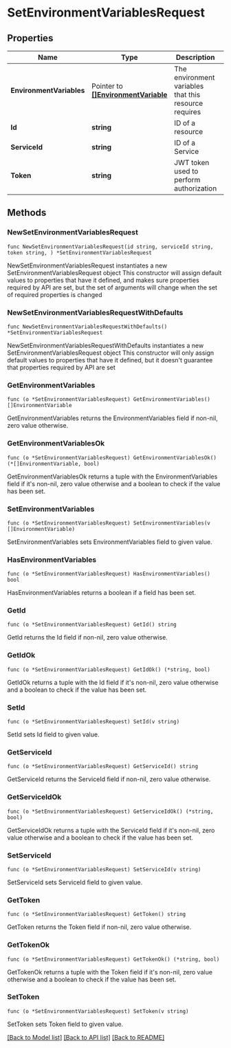 # SetEnvironmentVariablesRequest

## Properties

Name | Type | Description | Notes
------------ | ------------- | ------------- | -------------
**EnvironmentVariables** | Pointer to [**[]EnvironmentVariable**](EnvironmentVariable.md) | The environment variables that this resource requires | [optional] 
**Id** | **string** | ID of a resource | 
**ServiceId** | **string** | ID of a Service | 
**Token** | **string** | JWT token used to perform authorization | 

## Methods

### NewSetEnvironmentVariablesRequest

`func NewSetEnvironmentVariablesRequest(id string, serviceId string, token string, ) *SetEnvironmentVariablesRequest`

NewSetEnvironmentVariablesRequest instantiates a new SetEnvironmentVariablesRequest object
This constructor will assign default values to properties that have it defined,
and makes sure properties required by API are set, but the set of arguments
will change when the set of required properties is changed

### NewSetEnvironmentVariablesRequestWithDefaults

`func NewSetEnvironmentVariablesRequestWithDefaults() *SetEnvironmentVariablesRequest`

NewSetEnvironmentVariablesRequestWithDefaults instantiates a new SetEnvironmentVariablesRequest object
This constructor will only assign default values to properties that have it defined,
but it doesn't guarantee that properties required by API are set

### GetEnvironmentVariables

`func (o *SetEnvironmentVariablesRequest) GetEnvironmentVariables() []EnvironmentVariable`

GetEnvironmentVariables returns the EnvironmentVariables field if non-nil, zero value otherwise.

### GetEnvironmentVariablesOk

`func (o *SetEnvironmentVariablesRequest) GetEnvironmentVariablesOk() (*[]EnvironmentVariable, bool)`

GetEnvironmentVariablesOk returns a tuple with the EnvironmentVariables field if it's non-nil, zero value otherwise
and a boolean to check if the value has been set.

### SetEnvironmentVariables

`func (o *SetEnvironmentVariablesRequest) SetEnvironmentVariables(v []EnvironmentVariable)`

SetEnvironmentVariables sets EnvironmentVariables field to given value.

### HasEnvironmentVariables

`func (o *SetEnvironmentVariablesRequest) HasEnvironmentVariables() bool`

HasEnvironmentVariables returns a boolean if a field has been set.

### GetId

`func (o *SetEnvironmentVariablesRequest) GetId() string`

GetId returns the Id field if non-nil, zero value otherwise.

### GetIdOk

`func (o *SetEnvironmentVariablesRequest) GetIdOk() (*string, bool)`

GetIdOk returns a tuple with the Id field if it's non-nil, zero value otherwise
and a boolean to check if the value has been set.

### SetId

`func (o *SetEnvironmentVariablesRequest) SetId(v string)`

SetId sets Id field to given value.


### GetServiceId

`func (o *SetEnvironmentVariablesRequest) GetServiceId() string`

GetServiceId returns the ServiceId field if non-nil, zero value otherwise.

### GetServiceIdOk

`func (o *SetEnvironmentVariablesRequest) GetServiceIdOk() (*string, bool)`

GetServiceIdOk returns a tuple with the ServiceId field if it's non-nil, zero value otherwise
and a boolean to check if the value has been set.

### SetServiceId

`func (o *SetEnvironmentVariablesRequest) SetServiceId(v string)`

SetServiceId sets ServiceId field to given value.


### GetToken

`func (o *SetEnvironmentVariablesRequest) GetToken() string`

GetToken returns the Token field if non-nil, zero value otherwise.

### GetTokenOk

`func (o *SetEnvironmentVariablesRequest) GetTokenOk() (*string, bool)`

GetTokenOk returns a tuple with the Token field if it's non-nil, zero value otherwise
and a boolean to check if the value has been set.

### SetToken

`func (o *SetEnvironmentVariablesRequest) SetToken(v string)`

SetToken sets Token field to given value.



[[Back to Model list]](../README.md#documentation-for-models) [[Back to API list]](../README.md#documentation-for-api-endpoints) [[Back to README]](../README.md)


